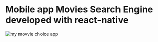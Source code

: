 # Mobile app Movies Search Engine developed with react-native

![my movvie choice app](https://youtube.com/shorts/WlrjjdBscD4?feature=share)

